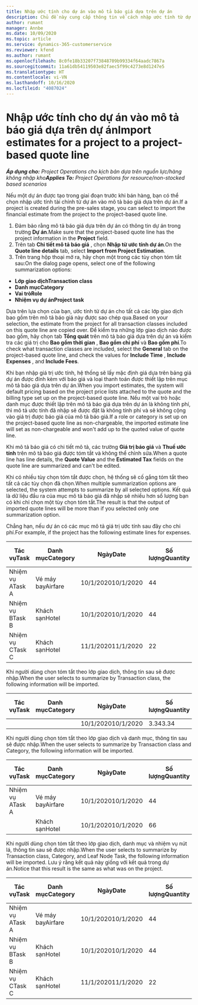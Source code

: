 ```yaml
---
title: Nhập ước tính cho dự án vào mô tả báo giá dựa trên dự án
description: Chủ đề này cung cấp thông tin về cách nhập ước tính từ dự án vào mô tả báo giá.
author: rumant
manager: Annbe
ms.date: 10/09/2020
ms.topic: article
ms.service: dynamics-365-customerservice
ms.reviewer: kfend
ms.author: rumant
ms.openlocfilehash: 8c0fe18b33207f73848709b99334f64aadc7867a
ms.sourcegitcommit: 11a61db54119503e82faec5f99c4273e8d1247e5
ms.translationtype: HT
ms.contentlocale: vi-VN
ms.lasthandoff: 10/16/2020
ms.locfileid: "4087024"
---
```

# <a name="import-estimates-for-a-project-to-a-project-based-quote-line"></a><span data-ttu-id="12a1c-103">Nhập ước tính cho dự án vào mô tả báo giá dựa trên dự án</span><span class="sxs-lookup"><span data-stu-id="12a1c-103">Import estimates for a project to a project-based quote line</span></span>

<span data-ttu-id="12a1c-104">_**Áp dụng cho:** Project Operations cho kịch bản dựa trên nguồn lực/hàng không nhập kho_</span><span class="sxs-lookup"><span data-stu-id="12a1c-104">_**Applies To:** Project Operations for resource/non-stocked based scenarios_</span></span>


<span data-ttu-id="12a1c-105">Nếu một dự án được tạo trong giai đoạn trước khi bán hàng, bạn có thể chọn nhập ước tính tài chính từ dự án vào mô tả báo giá dựa trên dự án.</span><span class="sxs-lookup"><span data-stu-id="12a1c-105">If a project is created during the pre-sales stage, you can select to import the financial estimate from the project to the project-based quote line.</span></span>

1. <span data-ttu-id="12a1c-106">Đảm bảo rằng mô tả báo giá dựa trên dự án có thông tin dự án trong trường **Dự án**.</span><span class="sxs-lookup"><span data-stu-id="12a1c-106">Make sure that the project-based quote line has the project information in the **Project** field.</span></span>
2. <span data-ttu-id="12a1c-107">Trên tab **Chi tiết mô tả báo giá** , chọn **Nhập từ ước tính dự án**.</span><span class="sxs-lookup"><span data-stu-id="12a1c-107">On the **Quote line details** tab, select **Import from Project Estimation**.</span></span>
3. <span data-ttu-id="12a1c-108">Trên trang hộp thoại mở ra, hãy chọn một trong các tùy chọn tóm tắt sau:</span><span class="sxs-lookup"><span data-stu-id="12a1c-108">On the dialog page opens, select one of the following summarization options:</span></span>

  - <span data-ttu-id="12a1c-109">**Lớp giao dịch**</span><span class="sxs-lookup"><span data-stu-id="12a1c-109">**Transaction class**</span></span>
  - <span data-ttu-id="12a1c-110">**Danh mục**</span><span class="sxs-lookup"><span data-stu-id="12a1c-110">**Category**</span></span>
  - <span data-ttu-id="12a1c-111">**Vai trò**</span><span class="sxs-lookup"><span data-stu-id="12a1c-111">**Role**</span></span> 
  - <span data-ttu-id="12a1c-112">**Nhiệm vụ dự án**</span><span class="sxs-lookup"><span data-stu-id="12a1c-112">**Project task**</span></span>

<span data-ttu-id="12a1c-113">Dựa trên lựa chọn của bạn, ước tính từ dự án cho tất cả các lớp giao dịch bao gồm trên mô tả báo giá này được sao chép qua.</span><span class="sxs-lookup"><span data-stu-id="12a1c-113">Based on your selection, the estimate from the project for all transaction classes included on this quote line are copied over.</span></span> <span data-ttu-id="12a1c-114">Để kiểm tra những lớp giao dịch nào được bao gồm, hãy chọn tab **Tổng quát** trên mô tả báo giá dựa trên dự án và kiểm tra các giá trị cho **Bao gồm thời gian** , **Bao gồm chi phí** và **Bao gồm phí**.</span><span class="sxs-lookup"><span data-stu-id="12a1c-114">To check what transaction classes are included, select the **General** tab on the project-based quote line, and check the values for **Include Time** , **Include Expenses** , and **Include Fees**.</span></span>

<span data-ttu-id="12a1c-115">Khi bạn nhập giá trị ước tính, hệ thống sẽ lấy mặc định giá dựa trên bảng giá dự án được đính kèm với báo giá và loại thanh toán được thiết lập trên mục mô tả báo giá dựa trên dự án.</span><span class="sxs-lookup"><span data-stu-id="12a1c-115">When you import estimates, the system will default pricing based on the project price lists attached to the quote and the billing type set up on the project-based quote line.</span></span> <span data-ttu-id="12a1c-116">Nếu một vai trò hoặc danh mục được thiết lập trên mô tả báo giá dựa trên dự án là không tính phí, thì mô tả ước tính đã nhập sẽ được đặt là không tính phí và sẽ không cộng vào giá trị được báo giá của mô tả báo giá.</span><span class="sxs-lookup"><span data-stu-id="12a1c-116">If a role or category is set up on the project-based quote line as non-chargeable, the imported estimate line will set as non-chargeable and won't add up to the quoted value of quote line.</span></span>

<span data-ttu-id="12a1c-117">Khi mô tả báo giá có chi tiết mô tả, các trường **Giá trị báo giá** và **Thuế ước tính** trên mô tả báo giá được tóm tắt và không thể chỉnh sửa.</span><span class="sxs-lookup"><span data-stu-id="12a1c-117">When a quote line has line details, the **Quote Value** and the **Estimated Tax** fields on the quote line are summarized and can't be edited.</span></span>

<span data-ttu-id="12a1c-118">Khi có nhiều tùy chọn tóm tắt được chọn, hệ thống sẽ cố gắng tóm tắt theo tất cả các tùy chọn đã chọn.</span><span class="sxs-lookup"><span data-stu-id="12a1c-118">When multiple summarization options are selected, the system attempts to summarize by all selected options.</span></span> <span data-ttu-id="12a1c-119">Kết quả là dữ liệu đầu ra của mục mô tả báo giá đã nhập sẽ nhiều hơn số lượng bạn có khi chỉ chọn một tùy chọn tóm tắt.</span><span class="sxs-lookup"><span data-stu-id="12a1c-119">The result is that the output of imported quote lines will be more than if you selected only one summarization option.</span></span>

<span data-ttu-id="12a1c-120">Chẳng hạn, nếu dự án có các mục mô tả giá trị ước tính sau đây cho chi phí.</span><span class="sxs-lookup"><span data-stu-id="12a1c-120">For example, if the project has the following estimate lines for expenses.</span></span>

| <span data-ttu-id="12a1c-121">Tác vụ</span><span class="sxs-lookup"><span data-stu-id="12a1c-121">Task</span></span> | <span data-ttu-id="12a1c-122">Danh mục</span><span class="sxs-lookup"><span data-stu-id="12a1c-122">Category</span></span> | <span data-ttu-id="12a1c-123">Ngày</span><span class="sxs-lookup"><span data-stu-id="12a1c-123">Date</span></span> | <span data-ttu-id="12a1c-124">Số lượng</span><span class="sxs-lookup"><span data-stu-id="12a1c-124">Quantity</span></span> | <span data-ttu-id="12a1c-125">Đơn giá</span><span class="sxs-lookup"><span data-stu-id="12a1c-125">Unit price</span></span> | <span data-ttu-id="12a1c-126">Số lượng</span><span class="sxs-lookup"><span data-stu-id="12a1c-126">Amount</span></span> |
| --- | --- | --- | --- | --- | --- |
| <span data-ttu-id="12a1c-127">Nhiệm vụ A</span><span class="sxs-lookup"><span data-stu-id="12a1c-127">Task A</span></span> | <span data-ttu-id="12a1c-128">Vé máy bay</span><span class="sxs-lookup"><span data-stu-id="12a1c-128">Airfare</span></span> | <span data-ttu-id="12a1c-129">10/1/2020</span><span class="sxs-lookup"><span data-stu-id="12a1c-129">10/1/2020</span></span> | <span data-ttu-id="12a1c-130">4</span><span class="sxs-lookup"><span data-stu-id="12a1c-130">4</span></span> | <span data-ttu-id="12a1c-131">400</span><span class="sxs-lookup"><span data-stu-id="12a1c-131">400</span></span> | <span data-ttu-id="12a1c-132">1600</span><span class="sxs-lookup"><span data-stu-id="12a1c-132">1600</span></span> |
| <span data-ttu-id="12a1c-133">Nhiệm vụ B</span><span class="sxs-lookup"><span data-stu-id="12a1c-133">Task B</span></span> | <span data-ttu-id="12a1c-134">Khách sạn</span><span class="sxs-lookup"><span data-stu-id="12a1c-134">Hotel</span></span> | <span data-ttu-id="12a1c-135">10/1/2020</span><span class="sxs-lookup"><span data-stu-id="12a1c-135">10/1/2020</span></span> | <span data-ttu-id="12a1c-136">4</span><span class="sxs-lookup"><span data-stu-id="12a1c-136">4</span></span> | <span data-ttu-id="12a1c-137">200</span><span class="sxs-lookup"><span data-stu-id="12a1c-137">200</span></span> | <span data-ttu-id="12a1c-138">800</span><span class="sxs-lookup"><span data-stu-id="12a1c-138">800</span></span> |
| <span data-ttu-id="12a1c-139">Nhiệm vụ C</span><span class="sxs-lookup"><span data-stu-id="12a1c-139">Task C</span></span> | <span data-ttu-id="12a1c-140">Khách sạn</span><span class="sxs-lookup"><span data-stu-id="12a1c-140">Hotel</span></span> | <span data-ttu-id="12a1c-141">11/1/2020</span><span class="sxs-lookup"><span data-stu-id="12a1c-141">11/1/2020</span></span> | <span data-ttu-id="12a1c-142">2</span><span class="sxs-lookup"><span data-stu-id="12a1c-142">2</span></span> | <span data-ttu-id="12a1c-143">200</span><span class="sxs-lookup"><span data-stu-id="12a1c-143">200</span></span> | <span data-ttu-id="12a1c-144">400</span><span class="sxs-lookup"><span data-stu-id="12a1c-144">400</span></span> |

<span data-ttu-id="12a1c-145">Khi người dùng chọn tóm tắt theo lớp giao dịch, thông tin sau sẽ được nhập.</span><span class="sxs-lookup"><span data-stu-id="12a1c-145">When the user selects to summarize by Transaction class, the following information will be imported.</span></span>

| <span data-ttu-id="12a1c-146">Tác vụ</span><span class="sxs-lookup"><span data-stu-id="12a1c-146">Task</span></span> | <span data-ttu-id="12a1c-147">Danh mục</span><span class="sxs-lookup"><span data-stu-id="12a1c-147">Category</span></span> | <span data-ttu-id="12a1c-148">Ngày</span><span class="sxs-lookup"><span data-stu-id="12a1c-148">Date</span></span> | <span data-ttu-id="12a1c-149">Số lượng</span><span class="sxs-lookup"><span data-stu-id="12a1c-149">Quantity</span></span> | <span data-ttu-id="12a1c-150">Đơn giá</span><span class="sxs-lookup"><span data-stu-id="12a1c-150">Unit price</span></span> | <span data-ttu-id="12a1c-151">Số lượng</span><span class="sxs-lookup"><span data-stu-id="12a1c-151">Amount</span></span> |
| --- | --- | --- | --- | --- | --- |
| | | <span data-ttu-id="12a1c-152">10/1/2020</span><span class="sxs-lookup"><span data-stu-id="12a1c-152">10/1/2020</span></span> | <span data-ttu-id="12a1c-153">3.34</span><span class="sxs-lookup"><span data-stu-id="12a1c-153">3.34</span></span> | <span data-ttu-id="12a1c-154">840</span><span class="sxs-lookup"><span data-stu-id="12a1c-154">840</span></span> | <span data-ttu-id="12a1c-155">2800</span><span class="sxs-lookup"><span data-stu-id="12a1c-155">2800</span></span> |

<span data-ttu-id="12a1c-156">Khi người dùng chọn tóm tắt theo lớp giao dịch và danh mục, thông tin sau sẽ được nhập.</span><span class="sxs-lookup"><span data-stu-id="12a1c-156">When the user selects to summarize by Transaction class and Category, the following information will be imported.</span></span>

| <span data-ttu-id="12a1c-157">Tác vụ</span><span class="sxs-lookup"><span data-stu-id="12a1c-157">Task</span></span> | <span data-ttu-id="12a1c-158">Danh mục</span><span class="sxs-lookup"><span data-stu-id="12a1c-158">Category</span></span> | <span data-ttu-id="12a1c-159">Ngày</span><span class="sxs-lookup"><span data-stu-id="12a1c-159">Date</span></span> | <span data-ttu-id="12a1c-160">Số lượng</span><span class="sxs-lookup"><span data-stu-id="12a1c-160">Quantity</span></span> | <span data-ttu-id="12a1c-161">Đơn giá</span><span class="sxs-lookup"><span data-stu-id="12a1c-161">Unit price</span></span> | <span data-ttu-id="12a1c-162">Số lượng</span><span class="sxs-lookup"><span data-stu-id="12a1c-162">Amount</span></span> |
| --- | --- | --- | --- | --- | --- |
| <span data-ttu-id="12a1c-163">Nhiệm vụ A</span><span class="sxs-lookup"><span data-stu-id="12a1c-163">Task A</span></span> | <span data-ttu-id="12a1c-164">Vé máy bay</span><span class="sxs-lookup"><span data-stu-id="12a1c-164">Airfare</span></span> | <span data-ttu-id="12a1c-165">10/1/2020</span><span class="sxs-lookup"><span data-stu-id="12a1c-165">10/1/2020</span></span> | <span data-ttu-id="12a1c-166">4</span><span class="sxs-lookup"><span data-stu-id="12a1c-166">4</span></span> | <span data-ttu-id="12a1c-167">400</span><span class="sxs-lookup"><span data-stu-id="12a1c-167">400</span></span> | <span data-ttu-id="12a1c-168">1600</span><span class="sxs-lookup"><span data-stu-id="12a1c-168">1600</span></span> |
| | <span data-ttu-id="12a1c-169">Khách sạn</span><span class="sxs-lookup"><span data-stu-id="12a1c-169">Hotel</span></span> | <span data-ttu-id="12a1c-170">10/1/2020</span><span class="sxs-lookup"><span data-stu-id="12a1c-170">10/1/2020</span></span> | <span data-ttu-id="12a1c-171">6</span><span class="sxs-lookup"><span data-stu-id="12a1c-171">6</span></span> | <span data-ttu-id="12a1c-172">200</span><span class="sxs-lookup"><span data-stu-id="12a1c-172">200</span></span> | <span data-ttu-id="12a1c-173">1200</span><span class="sxs-lookup"><span data-stu-id="12a1c-173">1200</span></span> |

<span data-ttu-id="12a1c-174">Khi người dùng chọn tóm tắt theo lớp giao dịch, danh mục và nhiệm vụ nút lá, thông tin sau sẽ được nhập.</span><span class="sxs-lookup"><span data-stu-id="12a1c-174">When the user selects to summarize by Transaction class, Category, and Leaf Node Task, the following information will be imported.</span></span> <span data-ttu-id="12a1c-175">Lưu ý rằng kết quả này giống với kết quả trong dự án.</span><span class="sxs-lookup"><span data-stu-id="12a1c-175">Notice that this result is the same as what was on the project.</span></span>

| <span data-ttu-id="12a1c-176">Tác vụ</span><span class="sxs-lookup"><span data-stu-id="12a1c-176">Task</span></span> | <span data-ttu-id="12a1c-177">Danh mục</span><span class="sxs-lookup"><span data-stu-id="12a1c-177">Category</span></span> | <span data-ttu-id="12a1c-178">Ngày</span><span class="sxs-lookup"><span data-stu-id="12a1c-178">Date</span></span> | <span data-ttu-id="12a1c-179">Số lượng</span><span class="sxs-lookup"><span data-stu-id="12a1c-179">Quantity</span></span> | <span data-ttu-id="12a1c-180">Đơn giá</span><span class="sxs-lookup"><span data-stu-id="12a1c-180">Unit price</span></span> | <span data-ttu-id="12a1c-181">Số lượng</span><span class="sxs-lookup"><span data-stu-id="12a1c-181">Amount</span></span> |
| --- | --- | --- | --- | --- | --- |
| <span data-ttu-id="12a1c-182">Nhiệm vụ A</span><span class="sxs-lookup"><span data-stu-id="12a1c-182">Task A</span></span> | <span data-ttu-id="12a1c-183">Vé máy bay</span><span class="sxs-lookup"><span data-stu-id="12a1c-183">Airfare</span></span> | <span data-ttu-id="12a1c-184">10/1/2020</span><span class="sxs-lookup"><span data-stu-id="12a1c-184">10/1/2020</span></span> | <span data-ttu-id="12a1c-185">4</span><span class="sxs-lookup"><span data-stu-id="12a1c-185">4</span></span> | <span data-ttu-id="12a1c-186">400</span><span class="sxs-lookup"><span data-stu-id="12a1c-186">400</span></span> | <span data-ttu-id="12a1c-187">1600</span><span class="sxs-lookup"><span data-stu-id="12a1c-187">1600</span></span> |
| <span data-ttu-id="12a1c-188">Nhiệm vụ B</span><span class="sxs-lookup"><span data-stu-id="12a1c-188">Task B</span></span> | <span data-ttu-id="12a1c-189">Khách sạn</span><span class="sxs-lookup"><span data-stu-id="12a1c-189">Hotel</span></span> | <span data-ttu-id="12a1c-190">10/1/2020</span><span class="sxs-lookup"><span data-stu-id="12a1c-190">10/1/2020</span></span> | <span data-ttu-id="12a1c-191">4</span><span class="sxs-lookup"><span data-stu-id="12a1c-191">4</span></span> | <span data-ttu-id="12a1c-192">200</span><span class="sxs-lookup"><span data-stu-id="12a1c-192">200</span></span> | <span data-ttu-id="12a1c-193">800</span><span class="sxs-lookup"><span data-stu-id="12a1c-193">800</span></span> |
| <span data-ttu-id="12a1c-194">Nhiệm vụ C</span><span class="sxs-lookup"><span data-stu-id="12a1c-194">Task C</span></span> | <span data-ttu-id="12a1c-195">Khách sạn</span><span class="sxs-lookup"><span data-stu-id="12a1c-195">Hotel</span></span> | <span data-ttu-id="12a1c-196">11/1/2020</span><span class="sxs-lookup"><span data-stu-id="12a1c-196">11/1/2020</span></span> | <span data-ttu-id="12a1c-197">2</span><span class="sxs-lookup"><span data-stu-id="12a1c-197">2</span></span> | <span data-ttu-id="12a1c-198">200</span><span class="sxs-lookup"><span data-stu-id="12a1c-198">200</span></span> | <span data-ttu-id="12a1c-199">400</span><span class="sxs-lookup"><span data-stu-id="12a1c-199">400</span></span> |
